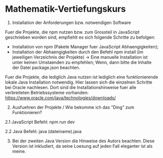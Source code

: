 # Mathematik-Vertiefungskurs

1. Installation der Anforderungen bzw. notwendigen Software

Fuer die Projekte, die npm nutzen bzw. zum Grossteil in JavaScript geschrieben worden sind, empfiehlt es sich folgende Schritte zu befolgen:

- Installation von npm (Pakete Manager fuer JavaScript Abhaengigkeiten);
- Installation der Abhaengigkeiten durch den Befehl npm install (im jeweiligen Verzeichnis der Projekte)
  -> Eine manuelle Installation ist unter keinen Umstaenden zu empfehlen; Wenn, dann bitte die Inhalte der Datei package.json beachten.

Fuer die Projekte, die lediglich Java nutzen ist lediglich eine funktionierende lokale Java Installation notwendig.
Hier lassen sich die einzelnen Schritte bei Oracle nachlesen. Dort sind die Installationshinweise fuer alle verbreiteten Betriebssysteme vorhanden:
https://www.oracle.com/java/technologies/downloads/

2. Ausfuehren der Projekte / Wie bekomme ich das "Ding" zum Funktionieren?

2.1 JavaScript
Befehl: npm run dev

2.2 Java
Befehl: java (dateiname).java

3. Bei der zweiten Java Version die Hinweise des Autors beachten.
   Diese Version ist inkludiert, da seine Loesung auf jeden Fall eleganter ist als meine.
